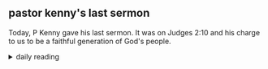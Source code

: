 ## pastor kenny's last sermon

Today, P Kenny gave his last sermon. It was on Judges 2:10 and his charge to us to be a faithful generation of God's people.

<details markdown="1">
<summary>daily reading</summary>

| {{ page.date | date: "%B %-d, %Y" }} |
| :-------------: |
| [2 Kings 7; 1 Tim. 4; Dan. 11; Ps. 119:25–48]({% link _Bible/Bible-year-1.md %}) |
| [BC 3-4; HC 6-11; CD I: Art. 5-7]({% link _three_forms/three-forms-month-3.md %}) |
| [The Nicene Creed](https://threeforms.org/the-nicene-creed/) |

</details>